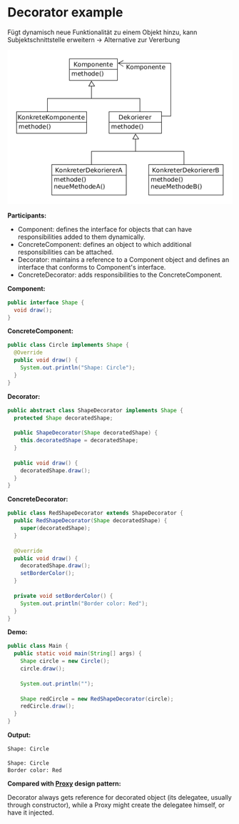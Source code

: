 # Decorator example

Fügt dynamisch neue Funktionalität zu einem Objekt hinzu, kann Subjektschnittstelle erweitern &rarr; Alternative zur Vererbung

![decorator](../class-diagrams/decorator.png)

**Participants:**

* Component: defines the interface for objects that can have responsibilities added to them dynamically.
* ConcreteComponent: defines an object to which additional responsibilities can be attached.
* Decorator: maintains a reference to a Component object and defines an interface that conforms to Component's interface.
* ConcreteDecorator: adds responsibilities to the ConcreteComponent.

**Component:**
  
  ```java
  public interface Shape {
    void draw();
  }
  ```

**ConcreteComponent:**

  ```java
  public class Circle implements Shape {
    @Override
    public void draw() {
      System.out.println("Shape: Circle");
    }
  }
  ```
  
**Decorator:**

  ```java
  public abstract class ShapeDecorator implements Shape {
    protected Shape decoratedShape;

    public ShapeDecorator(Shape decoratedShape) {
      this.decoratedShape = decoratedShape;
    }

    public void draw() {
      decoratedShape.draw();
    }
  }
  ```
  
**ConcreteDecorator:**

  ```java
  public class RedShapeDecorator extends ShapeDecorator {
    public RedShapeDecorator(Shape decoratedShape) {
      super(decoratedShape);
    }

    @Override
    public void draw() {
      decoratedShape.draw();
      setBorderColor();
    }

    private void setBorderColor() {
      System.out.println("Border color: Red");
    }
  }
  ```

**Demo:**

  ```java
  public class Main {
    public static void main(String[] args) {
      Shape circle = new Circle();
      circle.draw();

      System.out.println("");

      Shape redCircle = new RedShapeDecorator(circle);
      redCircle.draw();
    }
  }
  ```

**Output:**

  ```
  Shape: Circle

  Shape: Circle
  Border color: Red
  ```
  
**Compared with [Proxy](https://github.com/YuKitAs/tech-note/blob/master/design-patterns/decoupling-patterns/proxy-example.md) design pattern:**

Decorator always gets reference for decorated object (its delegatee, usually through constructor), while a Proxy might create the delegatee himself, or have it injected.
